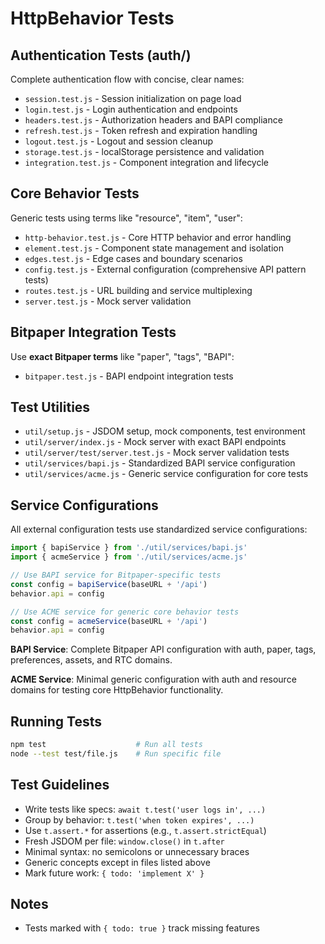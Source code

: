 # HttpBehavior Tests  

## Authentication Tests (auth/)

Complete authentication flow with concise, clear names:

- `session.test.js` - Session initialization on page load
- `login.test.js` - Login authentication and endpoints  
- `headers.test.js` - Authorization headers and BAPI compliance
- `refresh.test.js` - Token refresh and expiration handling
- `logout.test.js` - Logout and session cleanup
- `storage.test.js` - localStorage persistence and validation
- `integration.test.js` - Component integration and lifecycle

## Core Behavior Tests

Generic tests using terms like "resource", "item", "user":

- `http-behavior.test.js` - Core HTTP behavior and error handling
- `element.test.js` - Component state management and isolation  
- `edges.test.js` - Edge cases and boundary scenarios
- `config.test.js` - External configuration (comprehensive API pattern tests)
- `routes.test.js` - URL building and service multiplexing
- `server.test.js` - Mock server validation  

## Bitpaper Integration Tests

Use **exact Bitpaper terms** like "paper", "tags", "BAPI":

- `bitpaper.test.js` - BAPI endpoint integration tests  

## Test Utilities

- `util/setup.js` - JSDOM setup, mock components, test environment
- `util/server/index.js` - Mock server with exact BAPI endpoints
- `util/server/test/server.test.js` - Mock server validation tests
- `util/services/bapi.js` - Standardized BAPI service configuration
- `util/services/acme.js` - Generic service configuration for core tests  

## Service Configurations

All external configuration tests use standardized service configurations:

```javascript
import { bapiService } from './util/services/bapi.js'
import { acmeService } from './util/services/acme.js'

// Use BAPI service for Bitpaper-specific tests
const config = bapiService(baseURL + '/api')
behavior.api = config

// Use ACME service for generic core behavior tests  
const config = acmeService(baseURL + '/api')
behavior.api = config
```

**BAPI Service**: Complete Bitpaper API configuration with auth, paper, tags, preferences, assets, and RTC domains.

**ACME Service**: Minimal generic configuration with auth and resource domains for testing core HttpBehavior functionality.

## Running Tests  

```bash
npm test                    # Run all tests
node --test test/file.js    # Run specific file
```

## Test Guidelines  

- Write tests like specs: `await t.test('user logs in', ...)`  
- Group by behavior: `t.test('when token expires', ...)`  
- Use `t.assert.*` for assertions (e.g., `t.assert.strictEqual`)  
- Fresh JSDOM per file: `window.close()` in `t.after`  
- Minimal syntax: no semicolons or unnecessary braces  
- Generic concepts except in files listed above  
- Mark future work: `{ todo: 'implement X' }`  

## Notes  

- Tests marked with `{ todo: true }` track missing features  
